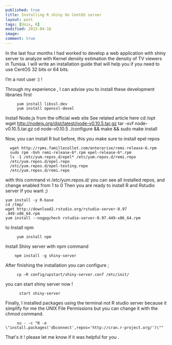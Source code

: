 ```yaml
---
published: true
title: Installing R shiny On CentOS server
layout: post
tags: [Unix, R]
modified: 2013-04-16 
image: 
comment: true
---
```


In the last four months I had worked to develop a web application with shiny server to analyze with Kernel density estimation  the density of TV viewers in Tunisia. I will write an installation guide that will help you if you need to use CentOS 32 bits or 64 bits.


I’m a root user :) !

Through my experience , I can advise you to install these development libraries first


         yum install libssl-dev
         yum install openssl-devel

Install Node.js from the official web site See related article here
      cd /opt
      wget http://nodejs.org/dist/latest/node-v0.10.5.tar.gz
      tar -xvf node-v0.10.5.tar.gz
      cd node-v0.10.5
      ./configure && make && sudo make install


Now, you can install R  but before, this  you make sure to install epel repos  

      wget http://rpms.famillecollet.com/enterprise/remi-release-6.rpm
      sudo rpm -Uvh remi-release-6*.rpm epel-release-6*.rpm
      ls -1 /etc/yum.repos.d/epel* /etc/yum.repos.d/remi.repo
      /etc/yum.repos.d/epel.repo
      /etc/yum.repos.d/epel-testing.repo
      /etc/yum.repos.d/remi.repo

with this command vi /etc/yum.repos.d/ you can see all installed repos,   and change enabled from 1 to 0
Then you are ready to install R and Rstudio server If you want ;)

    yum install -y R-base 
    cd /tmp/
    wget http://download2.rstudio.org/rstudio-server-0.97
    .449-x86_64.rpm
    yum install --nogpgcheck rstudio-server-0.97.449-x86_64.rpm

to Install npm 

         yum install npm

 Install Shiny server with npm command 

        npm install -g shiny-server

After finishing the installation you can configure ;

         cp –R config/upstart/shiny-server.conf /etc/init/

you can start shiny server now !

          start shiny-server
          
Finally, I installed packages using the terminal not R studio server because it simplify for me the UNIX File Permissions  but you can change it with the chmod command.

         su - -c "R -e \"install.packages('dbconnect',repos='http://cran.r-project.org/')\""


That's it ! please let me know if it was helpful for you  .

